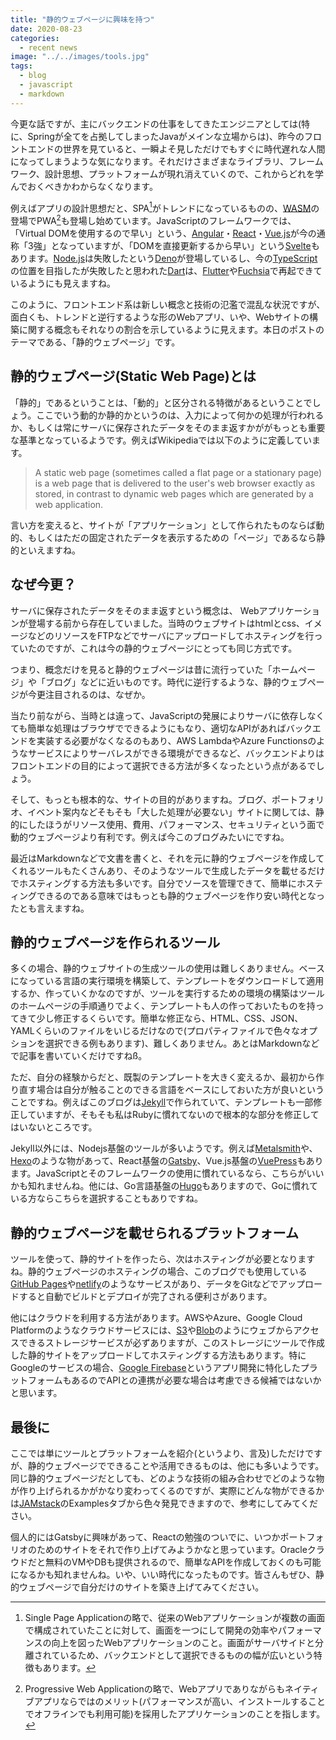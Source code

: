 ```yaml
---
title: "静的ウェブページに興味を持つ"
date: 2020-08-23
categories: 
  - recent news
image: "../../images/tools.jpg"
tags:
  - blog
  - javascript
  - markdown
---
```


今更な話ですが、主にバックエンドの仕事をしてきたエンジニアとしては(特に、Springが全てを占拠してしまったJavaがメインな立場からは)、昨今のフロントエンドの世界を見ていると、一瞬よそ見しただけでもすぐに時代遅れな人間になってしまうような気になります。それだけさまざまなライブラリ、フレームワーク、設計思想、プラットフォームが現れ消えていくので、これからどれを学んでおくべきかわからなくなります。

例えばアプリの設計思想だと、SPA[^1]がトレンドになっているものの、[WASM](https://webassembly.org)の登場でPWA[^2]も登場し始めています。JavaScriptのフレームワークでは、「Virtual DOMを使用するので早い」という、[Angular](https://angular.io)・[React](https://reactjs.org)・[Vue.js](https://vuejs.org)が今の通称「3強」となっていますが、「DOMを直接更新するから早い」という[Svelte](https://svelte.dev)もあります。[Node.js](https://nodejs.org)は失敗したという[Deno](https://deno.land)が登場しているし、今の[TypeScript](https://www.typescriptlang.org)の位置を目指したが失敗したと思われた[Dart](https://dart.dev)は、[Flutter](https://flutter.dev)や[Fuchsia](https://fuchsia.dev)で再起できているようにも見えますね。

このように、フロントエンド系は新しい概念と技術の氾濫で混乱な状況ですが、面白くも、トレンドと逆行するような形のWebアプリ、いや、Webサイトの構築に関する概念もそれなりの割合を示しているように見えます。本日のポストのテーマである、「静的ウェブページ」です。

## 静的ウェブページ(Static Web Page)とは

「静的」であるということは、「動的」と区分される特徴があるということでしょう。ここでいう動的か静的かというのは、入力によって何かの処理が行われるか、もしくは常にサーバに保存されたデータをそのまま返すかががもっとも重要な基準となっているようです。例えばWikipediaでは以下のように定義しています。

> A static web page (sometimes called a flat page or a stationary page) is a web page that is delivered to the user's web browser exactly as stored, in contrast to dynamic web pages which are generated by a web application.

言い方を変えると、サイトが「アプリケーション」として作られたものならば動的、もしくはただの固定されたデータを表示するための「ページ」であるなら静的といえますね。

## なぜ今更？

サーバに保存されたデータをそのまま返すという概念は、 Webアプリケーションが登場する前から存在していました。当時のウェブサイトはhtmlとcss、イメージなどのリソースをFTPなどでサーバにアップロードしてホスティングを行っていたのですが、これは今の静的ウェブページにとっても同じ方式です。

つまり、概念だけを見ると静的ウェブページは昔に流行っていた「ホームページ」や「ブログ」などに近いものです。時代に逆行するような、静的ウェブページが今更注目されるのは、なぜか。

当たり前ながら、当時とは違って、JavaScriptの発展によりサーバに依存しなくても簡単な処理はブラウザでできるようにもなり、適切なAPIがあればバックエンドを実装する必要がなくなるのもあり、AWS LambdaやAzure Functionsのようなサービスによりサーバレスができる環境ができるなど、バックエンドよりはフロントエンドの目的によって選択できる方法が多くなったという点があるでしょう。

そして、もっとも根本的な、サイトの目的がありますね。ブログ、ポートフォリオ、イベント案内などそもそも「大した処理が必要ない」サイトに関しては、静的にしたほうがリソース使用、費用、パフォーマンス、セキュリティという面で動的ウェブページより有利です。例えば今このブログみたいにですね。

最近はMarkdownなどで文書を書くと、それを元に静的ウェブページを作成してくれるツールもたくさんあり、そのようなツールで生成したデータを載せるだけでホスティングする方法も多いです。自分でソースを管理できて、簡単にホスティングできるのである意味ではもっとも静的ウェブページを作り安い時代となったとも言えますね。

## 静的ウェブページを作られるツール

多くの場合、静的ウェブサイトの生成ツールの使用は難しくありません。ベースになっている言語の実行環境を構築して、テンプレートをダウンロードして適用するか、作っていくかなのですが、ツールを実行するための環境の構築はツールのホームページの手順通りでよく、テンプレートも人の作っておいたものを持ってきて少し修正するくらいです。簡単な修正なら、HTML、CSS、JSON、YAMLくらいのファイルをいじるだけなので(プロパティファイルで色々なオプションを選択できる例もあります)、難しくありません。あとはMarkdownなどで記事を書いていくだけですねß。

ただ、自分の経験からだと、既製のテンプレートを大きく変えるか、最初から作り直す場合は自分が触ることのできる言語をベースにしておいた方が良いということですね。例えばこのブログは[Jekyll](https://jekyllrb.com)で作られていて、テンプレートも一部修正していますが、そもそも私はRubyに慣れてないので根本的な部分を修正してはいないところです。

Jekyll以外には、Nodejs基盤のツールが多いようです。例えば[Metalsmith](https://metalsmith.io)や、[Hexo](https://hexo.io)のような物があって、React基盤の[Gatsby](https://www.gatsbyjs.com)、Vue.js基盤の[VuePress](https://vuepress.vuejs.org)もあります。JavaScriptとそのフレームワークの使用に慣れているなら、こちらがいいかも知れませんね。他には、Go言語基盤の[Hugo](https://gohugo.io)もありますので、Goに慣れている方ならこちらを選択することもありですね。

## 静的ウェブページを載せられるプラットフォーム

ツールを使って、静的サイトを作ったら、次はホスティングが必要となりますね。静的ウェブページのホスティングの場合、このブログでも使用している[GitHub Pages](https://pages.github.com)や[netlify](https://www.netlify.com)のようなサービスがあり、データをGitなどでアップロードすると自動でビルドとデプロイが完了される便利さがあります。

他にはクラウドを利用する方法があります。AWSやAzure、Google Cloud Platformのようなクラウドサービスには、[S3](https://aws.amazon.com/s3)や[Blob](https://azure.microsoft.com/ja-jp/services/storage/blobs)のようにウェブからアクセスできるストレージサービスが必ずありますが、このストレージにツールで作成した静的サイトをアップロードしてホスティングする方法もあります。特にGoogleのサービスの場合、[Google Firebase](https://firebase.google.com)というアプリ開発に特化したプラットフォームもあるのでAPIとの連携が必要な場合は考慮できる候補ではないかと思います。

## 最後に

ここでは単にツールとプラットフォームを紹介(というより、言及)しただけですが、静的ウェブページでできることや活用できるものは、他にも多いようです。同じ静的ウェブページだとしても、どのような技術の組み合わせでどのような物が作り上げられるかがかなり変わってくるのですが、実際にどんな物ができるかは[JAMstack](https://jamstack.org)のExamplesタブから色々発見できますので、参考にしてみてください。

個人的にはGatsbyに興味があって、Reactの勉強のついでに、いつかポートフォリオのためのサイトをそれで作り上げてみようかなと思っています。Oracleクラウドだと無料のVMやDBも提供されるので、簡単なAPIを作成しておくのも可能になるかも知れませんね。いや、いい時代になったものです。皆さんもぜひ、静的ウェブページで自分だけのサイトを築き上げてみてください。

[^1]: Single Page Applicationの略で、従来のWebアプリケーションが複数の画面で構成されていたことに対して、画面を一つにして開発の効率やパフォーマンスの向上を図ったWebアプリケーションのこと。画面がサーバサイドと分離されているため、バックエンドとして選択できるものの幅が広いという特徴もあります。
[^2]: Progressive Web Applicationの略で、Webアプリでありながらもネイティブアプリならではのメリット(パフォーマンスが高い、インストールすることでオフラインでも利用可能)を採用したアプリケーションのことを指します。
